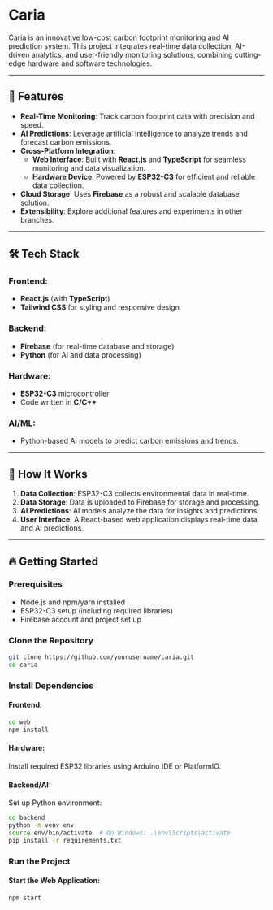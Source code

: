 # Caria

Caria is an innovative low-cost carbon footprint monitoring and AI prediction system. This project integrates real-time data collection, AI-driven analytics, and user-friendly monitoring solutions, combining cutting-edge hardware and software technologies.

---

## 🚀 Features
- **Real-Time Monitoring**: Track carbon footprint data with precision and speed.
- **AI Predictions**: Leverage artificial intelligence to analyze trends and forecast carbon emissions.
- **Cross-Platform Integration**:
  - **Web Interface**: Built with **React.js** and **TypeScript** for seamless monitoring and data visualization.
  - **Hardware Device**: Powered by **ESP32-C3** for efficient and reliable data collection.
- **Cloud Storage**: Uses **Firebase** as a robust and scalable database solution.
- **Extensibility**: Explore additional features and experiments in other branches.

---

## 🛠️ Tech Stack
### Frontend:
- **React.js** (with **TypeScript**)
- **Tailwind CSS** for styling and responsive design

### Backend:
- **Firebase** (for real-time database and storage)
- **Python** (for AI and data processing)

### Hardware:
- **ESP32-C3** microcontroller
- Code written in **C/C++**

### AI/ML:
- Python-based AI models to predict carbon emissions and trends.

---

## 🌟 How It Works
1. **Data Collection**: ESP32-C3 collects environmental data in real-time.
2. **Data Storage**: Data is uploaded to Firebase for storage and processing.
3. **AI Predictions**: AI models analyze the data for insights and predictions.
4. **User Interface**: A React-based web application displays real-time data and AI predictions.

---

## 🔥 Getting Started
### Prerequisites
- Node.js and npm/yarn installed
- ESP32-C3 setup (including required libraries)
- Firebase account and project set up

### Clone the Repository
```bash
git clone https://github.com/yourusername/caria.git
cd caria
```

### Install Dependencies
#### Frontend:
```bash
cd web
npm install
```

#### Hardware:
Install required ESP32 libraries using Arduino IDE or PlatformIO.

#### Backend/AI:
Set up Python environment:
```bash
cd backend
python -m venv env
source env/bin/activate  # On Windows: .\env\Scripts\activate
pip install -r requirements.txt
```

### Run the Project
#### Start the Web Application:
```bash
npm start
```

